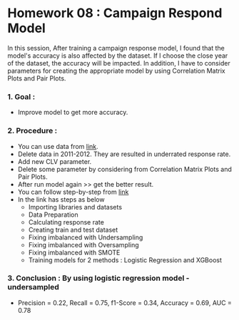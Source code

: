# Homework 08 : Campaign Respond Model

In this session, After training a campaign response model, I found that the model's accuracy is also affected by the dataset. If I choose the close year of the dataset, the accuracy will be impacted. In addition, I have to consider parameters for creating the appropriate model by using Correlation Matrix Plots and Pair Plots.


### 1. Goal : 
  - Improve model to get more accuracy.

### 2. Procedure :
  - You can use data from [link](https://drive.google.com/drive/folders/1qjwJYTPHZcy193x1ND4TVFvAoPAmh1X1?usp=sharing).
  - Delete data in 2011-2012. They are resulted in underrated response rate.
  - Add new CLV parameter.
  - Delete some parameter by considering from Correlation Matrix Plots and Pair Plots.
  - After run model again >> get the better result.
  - You can follow step-by-step from [link](https://colab.research.google.com/drive/1hPG0twUNGK63S_2I2ChHb2KzmOjf65BL?usp=sharing)
  - In the link has steps as below
      - Importing libraries and datasets
      - Data Preparation
      - Calculating response rate
      - Creating train and test dataset
      - Fixing imbalanced with Undersampling
      - Fixing imbalanced with Oversampling
      - Fixing imbalanced with SMOTE
      - Training models for 2 methods : Logistic Regression and XGBoost 
### 3. Conclusion : By using logistic regression model - undersampled
  - Precision = 0.22, Recall = 0.75, f1-Score = 0.34, Accuracy = 0.69, AUC = 0.78
